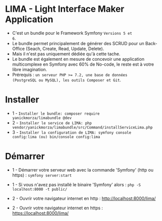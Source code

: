 # LIMA - Light Interface Maker Application
- C'est un bundle pour le Framework Symfony <code>Versions 5 et 6</code>.
- Le bundle permet principalement de générer des SCRUD pour un Back-Office (Seach, Create, Read, Update, Delete).
- Mais il n'est pas uniquement dédiée qu'à cette tache.
- Le bundle est également en mesure de concevoir une application multicomplexe en Symfony avec 60% de No-code, le reste est à votre libre imagination.
- Prérequis : <code>un serveur PHP >= 7.2, une base de données (PostgreSQL ou MySQL), les outils Composer et Git</code>.

# Installer

- 1 - <code>Installer le bundle: composer require yanickmorza/limabundle @dev</code>
- 2 - <code>Installer le service de LIMA: php vendor/yanickmorza/limabundle/src/Command/installServiceLima.php</code>
- 3 - <code>Installer la configuration de LIMA: symfony console config:lima (ou) bin/console config:lima</code>

# Démarrer

- 1 - Démarrer votre serveur web avec la commande 'Symfony' (http ou https) : 
<code>symfony server:start</code>
- 1 - Si vous n'avez pas installé le binaire 'Symfony' alors :
<code>php -S localhost:8000 -t public/</code>

- 2 - Ouvrir votre navigateur internet en http : <a href="http://localhost:8000/lima/">http://localhost:8000/lima/</a>
- 2 - Ouvrir votre navigateur internet en https : <a href="https://localhost:8000/lima/">https://localhost:8000/lima/</a>
